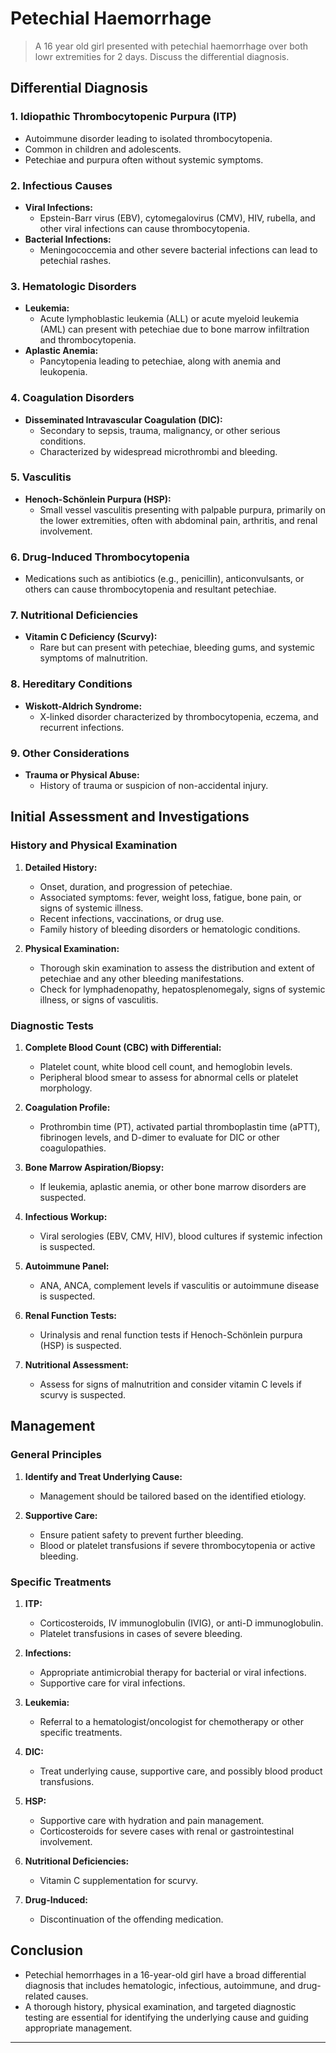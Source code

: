 # Petechial Haemorrhage

> A 16 year old girl presented with petechial haemorrhage over both lowr extremities for 2 days. Discuss the differential diagnosis.

## Differential Diagnosis

### 1. **Idiopathic Thrombocytopenic Purpura (ITP)**

- Autoimmune disorder leading to isolated thrombocytopenia.
- Common in children and adolescents.
- Petechiae and purpura often without systemic symptoms.

### 2. **Infectious Causes**

- **Viral Infections:**
  - Epstein-Barr virus (EBV), cytomegalovirus (CMV), HIV, rubella, and other viral infections can cause thrombocytopenia.
- **Bacterial Infections:**
  - Meningococcemia and other severe bacterial infections can lead to petechial rashes.

### 3. **Hematologic Disorders**

- **Leukemia:**
  - Acute lymphoblastic leukemia (ALL) or acute myeloid leukemia (AML) can present with petechiae due to bone marrow infiltration and thrombocytopenia.
- **Aplastic Anemia:**
  - Pancytopenia leading to petechiae, along with anemia and leukopenia.

### 4. **Coagulation Disorders**

- **Disseminated Intravascular Coagulation (DIC):**
  - Secondary to sepsis, trauma, malignancy, or other serious conditions.
  - Characterized by widespread microthrombi and bleeding.

### 5. **Vasculitis**

- **Henoch-Schönlein Purpura (HSP):**
  - Small vessel vasculitis presenting with palpable purpura, primarily on the lower extremities, often with abdominal pain, arthritis, and renal involvement.

### 6. **Drug-Induced Thrombocytopenia**

- Medications such as antibiotics (e.g., penicillin), anticonvulsants, or others can cause thrombocytopenia and resultant petechiae.

### 7. **Nutritional Deficiencies**

- **Vitamin C Deficiency (Scurvy):**
  - Rare but can present with petechiae, bleeding gums, and systemic symptoms of malnutrition.

### 8. **Hereditary Conditions**

- **Wiskott-Aldrich Syndrome:**
  - X-linked disorder characterized by thrombocytopenia, eczema, and recurrent infections.

### 9. **Other Considerations**

- **Trauma or Physical Abuse:**
  - History of trauma or suspicion of non-accidental injury.

## Initial Assessment and Investigations

### History and Physical Examination

1. **Detailed History:**

   - Onset, duration, and progression of petechiae.
   - Associated symptoms: fever, weight loss, fatigue, bone pain, or signs of systemic illness.
   - Recent infections, vaccinations, or drug use.
   - Family history of bleeding disorders or hematologic conditions.

2. **Physical Examination:**
   - Thorough skin examination to assess the distribution and extent of petechiae and any other bleeding manifestations.
   - Check for lymphadenopathy, hepatosplenomegaly, signs of systemic illness, or signs of vasculitis.

### Diagnostic Tests

1. **Complete Blood Count (CBC) with Differential:**

   - Platelet count, white blood cell count, and hemoglobin levels.
   - Peripheral blood smear to assess for abnormal cells or platelet morphology.

2. **Coagulation Profile:**

   - Prothrombin time (PT), activated partial thromboplastin time (aPTT), fibrinogen levels, and D-dimer to evaluate for DIC or other coagulopathies.

3. **Bone Marrow Aspiration/Biopsy:**

   - If leukemia, aplastic anemia, or other bone marrow disorders are suspected.

4. **Infectious Workup:**

   - Viral serologies (EBV, CMV, HIV), blood cultures if systemic infection is suspected.

5. **Autoimmune Panel:**

   - ANA, ANCA, complement levels if vasculitis or autoimmune disease is suspected.

6. **Renal Function Tests:**

   - Urinalysis and renal function tests if Henoch-Schönlein purpura (HSP) is suspected.

7. **Nutritional Assessment:**
   - Assess for signs of malnutrition and consider vitamin C levels if scurvy is suspected.

## Management

### General Principles

1. **Identify and Treat Underlying Cause:**

   - Management should be tailored based on the identified etiology.

2. **Supportive Care:**
   - Ensure patient safety to prevent further bleeding.
   - Blood or platelet transfusions if severe thrombocytopenia or active bleeding.

### Specific Treatments

1. **ITP:**

   - Corticosteroids, IV immunoglobulin (IVIG), or anti-D immunoglobulin.
   - Platelet transfusions in cases of severe bleeding.

2. **Infections:**

   - Appropriate antimicrobial therapy for bacterial or viral infections.
   - Supportive care for viral infections.

3. **Leukemia:**

   - Referral to a hematologist/oncologist for chemotherapy or other specific treatments.

4. **DIC:**

   - Treat underlying cause, supportive care, and possibly blood product transfusions.

5. **HSP:**

   - Supportive care with hydration and pain management.
   - Corticosteroids for severe cases with renal or gastrointestinal involvement.

6. **Nutritional Deficiencies:**

   - Vitamin C supplementation for scurvy.

7. **Drug-Induced:**
   - Discontinuation of the offending medication.

## Conclusion

- Petechial hemorrhages in a 16-year-old girl have a broad differential diagnosis that includes hematologic, infectious, autoimmune, and drug-related causes.
- A thorough history, physical examination, and targeted diagnostic testing are essential for identifying the underlying cause and guiding appropriate management.

---
